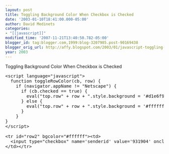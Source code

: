 ```yaml
---
layout: post
title: Toggling Background Color When Checkbox is Checked
date: '2003-01-10T18:41:00.000-05:00'
author: David Medinets
categories:
- "[[javascript]]"
modified_time: '2007-11-21T13:40:50.782-05:00'
blogger_id: tag:blogger.com,1999:blog-3207985.post-90169438
blogger_orig_url: http://affy.blogspot.com/2003/01/javascript-toggling-background-color.md
year: 2003
---
```


Toggling Background Color When Checkbox is Checked


<pre>
&lt;script language="javascript"&gt;
  function toggleRowColor(cb, row) {
    if (navigator.appName != "Netscape") {
      if (cb.checked == true) {
        eval("top.row" + row + ".style.background = '#d1e6f9';");
      } else {
        eval("top.row" + row + ".style.background = '#ffffff';");
      }
    }
}
&lt;/script&gt;

&lt;tr id="row2" bgcolor="#ffffff"&gt;&lt;td&gt;
  &lt;input type="checkbox" name='senderid' value='931904' onclick="toggleRowColor(this, 2)"&gt;
&lt;/td&gt;&lt;/tr&gt;
</pre>
